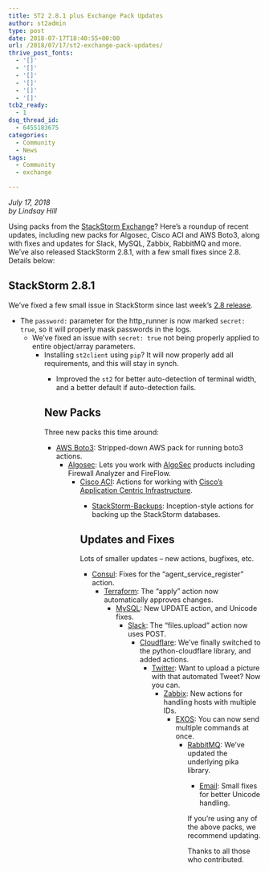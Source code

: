 ```yaml
---
title: ST2 2.8.1 plus Exchange Pack Updates
author: st2admin
type: post
date: 2018-07-17T18:40:55+00:00
url: /2018/07/17/st2-exchange-pack-updates/
thrive_post_fonts:
  - '[]'
  - '[]'
  - '[]'
  - '[]'
  - '[]'
  - '[]'
tcb2_ready:
  - 1
dsq_thread_id:
  - 6455183675
categories:
  - Community
  - News
tags:
  - Community
  - exchange

---
```

_July 17, 2018_  
_by Lindsay Hill_

Using packs from the [StackStorm Exchange][1]? Here&#8217;s a roundup of recent updates, including new packs for Algosec, Cisco ACI and AWS Boto3, along with fixes and updates for Slack, MySQL, Zabbix, RabbitMQ and more. We&#8217;ve also released StackStorm 2.8.1, with a few small fixes since 2.8. Details below:

<!--more-->

## StackStorm 2.8.1

We&#8217;ve fixed a few small issue in StackStorm since last week&#8217;s [2.8 release][2].

  * The `password:` parameter for the http_runner is now marked `secret: true`, so it will properly mask passwords in the logs. 
      * We&#8217;ve fixed an issue with `secret: true` not being properly applied to entire object/array parameters. 
          * Installing `st2client` using `pip`? It will now properly add all requirements, and this will stay in synch. 
              * Improved the `st2` for better auto-detection of terminal width, and a better default if auto-detection fails. </ul> 
                ## New Packs
                
                Three new packs this time around:
                
                  * [AWS Boto3][3]: Stripped-down AWS pack for running boto3 actions. 
                      * [Algosec][4]: Lets you work with [AlgoSec][5] products including Firewall Analyzer and FireFlow. 
                          * [Cisco ACI][6]: Actions for working with [Cisco&#8217;s Application Centric Infrastructure][7]. 
                              * [StackStorm-Backups][8]: Inception-style actions for backing up the StackStorm databases. </ul> 
                                ## Updates and Fixes
                                
                                Lots of smaller updates &#8211; new actions, bugfixes, etc.
                                
                                  * [Consul][9]: Fixes for the &#8220;agent\_service\_register&#8221; action. 
                                      * [Terraform][10]: The &#8220;apply&#8221; action now automatically approves changes. 
                                          * [MySQL][11]: New UPDATE action, and Unicode fixes. 
                                              * [Slack][12]: The &#8220;files.upload&#8221; action now uses POST. 
                                                  * [Cloudflare][13]: We&#8217;ve finally switched to the python-cloudflare library, and added actions. 
                                                      * [Twitter][14]: Want to upload a picture with that automated Tweet? Now you can. 
                                                          * [Zabbix][15]: New actions for handling hosts with multiple IDs. 
                                                              * [EXOS][16]: You can now send multiple commands at once. 
                                                                  * [RabbitMQ][17]: We&#8217;ve updated the underlying pika library. 
                                                                      * [Email][18]: Small fixes for better Unicode handling. </ul> 
                                                                        If you&#8217;re using any of the above packs, we recommend updating.
                                                                        
                                                                        Thanks to all those who contributed.

 [1]: https://exchange.stackstorm.org
 [2]: https://stackstorm.com/2018/07/10/stackstorm-2-8-ui-changes-new-workflow-engine-and-more/
 [3]: https://github.com/StackStorm-Exchange/stackstorm-aws_boto3
 [4]: https://github.com/StackStorm-Exchange/stackstorm-algosec
 [5]: https://www.algosec.com/
 [6]: https://github.com/StackStorm-Exchange/stackstorm-cisco_aci
 [7]: https://www.cisco.com/c/en/us/solutions/data-center-virtualization/application-centric-infrastructure/index.html
 [8]: https://github.com/StackStorm-Exchange/stackstorm-backups
 [9]: https://github.com/StackStorm-Exchange/stackstorm-consul
 [10]: https://github.com/StackStorm-Exchange/stackstorm-terraform
 [11]: https://github.com/StackStorm-Exchange/stackstorm-mysql
 [12]: https://github.com/StackStorm-Exchange/stackstorm-slack
 [13]: https://github.com/StackStorm-Exchange/stackstorm-cloudflare
 [14]: https://github.com/StackStorm-Exchange/stackstorm-twitter
 [15]: https://github.com/StackStorm-Exchange/stackstorm-zabbix
 [16]: https://github.com/StackStorm-Exchange/stackstorm-exos
 [17]: https://github.com/StackStorm-Exchange/stackstorm-rabbitmq
 [18]: https://github.com/StackStorm-Exchange/stackstorm-email